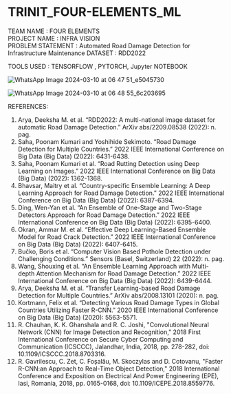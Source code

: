 # TRINIT_FOUR-ELEMENTS_ML
TEAM NAME : FOUR ELEMENTS  
PROJECT NAME : INFRA VISION                                                    
PROBLEM STATEMENT : Automated Road Damage Detection for Infrastructure Maintenance
DATASET : RDD2022

TOOLS USED : TENSORFLOW , PYTORCH, Jupyter NOTEBOOK


![WhatsApp Image 2024-03-10 at 06 47 51_e5045730](https://github.com/HARI45SH/TRINIT_FOUR-ELEMENTS_ML/assets/113191906/b6d8d415-5125-4aa2-b299-45f6b28cb8bd)


![WhatsApp Image 2024-03-10 at 06 48 55_6c203695](https://github.com/HARI45SH/TRINIT_FOUR-ELEMENTS_ML/assets/113191906/0226f7ee-c540-42d1-9ca6-33be7d253a26)



REFERENCES:
1) Arya, Deeksha M. et al. “RDD2022: A multi-national image dataset for automatic Road Damage Detection.” ArXiv abs/2209.08538 (2022): n. pag.
2) Saha, Poonam Kumari and Yoshihide Sekimoto. “Road Damage Detection for Multiple Countries.” 2022 IEEE International Conference on Big Data (Big Data) (2022): 6431-6438.
3) Saha, Poonam Kumari et al. “Road Rutting Detection using Deep Learning on Images.” 2022 IEEE International Conference on Big Data (Big Data) (2022): 1362-1368.
4) Bhavsar, Maitry et al. “Country-specific Ensemble Learning: A Deep Learning Approach for Road Damage Detection.” 2022 IEEE International Conference on Big Data (Big Data) (2022): 6387-6394.
5) Ding, Wen-Yan et al. “An Ensemble of One-Stage and Two-Stage Detectors Approach for Road Damage Detection.” 2022 IEEE International Conference on Big Data (Big Data) (2022): 6395-6400.
6) Okran, Ammar M. et al. “Effective Deep Learning-Based Ensemble Model for Road Crack Detection.” 2022 IEEE International Conference on Big Data (Big Data) (2022): 6407-6415.
7) Bučko, Boris et al. “Computer Vision Based Pothole Detection under Challenging Conditions.” Sensors (Basel, Switzerland) 22 (2022): n. pag.
8) Wang, Shouxing et al. “An Ensemble Learning Approach with Multi-depth Attention Mechanism for Road Damage Detection.” 2022 IEEE International Conference on Big Data (Big Data) (2022): 6439-6444.
9) Arya, Deeksha M. et al. “Transfer Learning-based Road Damage Detection for Multiple Countries.” ArXiv abs/2008.13101 (2020): n. pag.
10) Kortmann, Felix et al. “Detecting Various Road Damage Types in Global Countries Utilizing Faster R-CNN.” 2020 IEEE International Conference on Big Data (Big Data) (2020): 5563-5571.
11) R. Chauhan, K. K. Ghanshala and R. C. Joshi, "Convolutional Neural Network (CNN) for Image Detection and Recognition," 2018 First International Conference on Secure Cyber Computing and Communication (ICSCCC), Jalandhar, India, 2018, pp. 278-282, doi: 10.1109/ICSCCC.2018.8703316.
12) R. Gavrilescu, C. Zet, C. Foșalău, M. Skoczylas and D. Cotovanu, "Faster R-CNN:an Approach to Real-Time Object Detection," 2018 International Conference and Exposition on Electrical And Power Engineering (EPE), Iasi, Romania, 2018, pp. 0165-0168, doi: 10.1109/ICEPE.2018.8559776.


